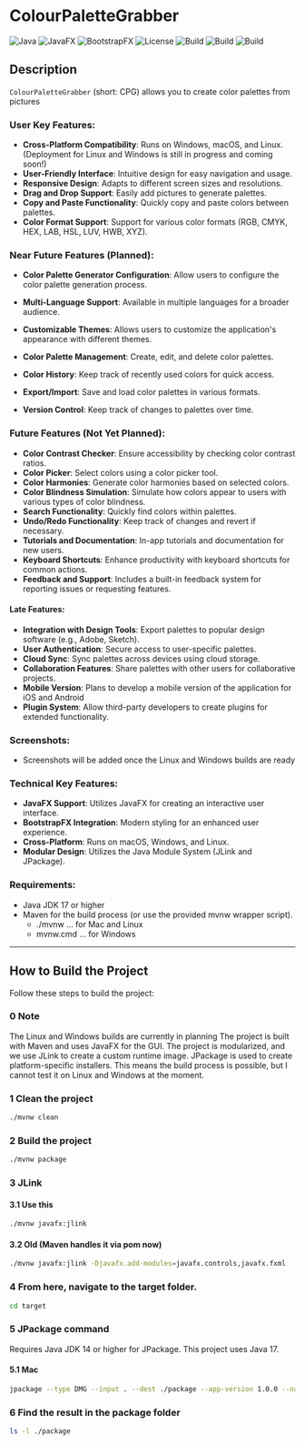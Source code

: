 
# ColourPaletteGrabber
![Java](https://img.shields.io/badge/Java-17.0.10-blue.svg)
![JavaFX](https://img.shields.io/badge/JavaFX-17.0.6-blue.svg)
![BootstrapFX](https://img.shields.io/badge/BootstrapFX-0.4.0-blue.svg)
![License](https://img.shields.io/badge/license-MIT-green.svg)
![Build](https://img.shields.io/badge/Mac_build-passing_2024/04/25-brightgreen.svg)
![Build](https://img.shields.io/badge/Linux_build_(planning_for_2024/04/27)-none-red.svg)
![Build](https://img.shields.io/badge/Windows_build_(planning_for_2024/04/27)-none-red.svg)


## Description

`ColourPaletteGrabber` (short: CPG) allows you to create color palettes from pictures

### User Key Features:

- **Cross-Platform Compatibility**: Runs on Windows, macOS, and Linux. (Deployment for Linux and Windows is still in progress and coming soon!)
- **User-Friendly Interface**: Intuitive design for easy navigation and usage.
- **Responsive Design**: Adapts to different screen sizes and resolutions.
- **Drag and Drop Support**: Easily add pictures to generate palettes.
- **Copy and Paste Functionality**: Quickly copy and paste colors between palettes.
- **Color Format Support**: Support for various color formats (RGB, CMYK, HEX, LAB, HSL, LUV, HWB, XYZ).

### Near Future Features (Planned):

- **Color Palette Generator Configuration**: Allow users to configure the color palette generation process.
- **Multi-Language Support**: Available in multiple languages for a broader audience.
- **Customizable Themes**: Allows users to customize the application's appearance with different themes.

- **Color Palette Management**: Create, edit, and delete color palettes.
- **Color History**: Keep track of recently used colors for quick access.
- **Export/Import**: Save and load color palettes in various formats.
- **Version Control**: Keep track of changes to palettes over time.

### Future Features (Not Yet Planned):

- **Color Contrast Checker**: Ensure accessibility by checking color contrast ratios.
- **Color Picker**: Select colors using a color picker tool.
- **Color Harmonies**: Generate color harmonies based on selected colors.
- **Color Blindness Simulation**: Simulate how colors appear to users with various types of color blindness.
- **Search Functionality**: Quickly find colors within palettes.
- **Undo/Redo Functionality**: Keep track of changes and revert if necessary.
- **Tutorials and Documentation**: In-app tutorials and documentation for new users.
- **Keyboard Shortcuts**: Enhance productivity with keyboard shortcuts for common actions.
- **Feedback and Support**: Includes a built-in feedback system for reporting issues or requesting features.

#### Late Features:

- **Integration with Design Tools**: Export palettes to popular design software (e.g., Adobe, Sketch).
- **User Authentication**: Secure access to user-specific palettes.
- **Cloud Sync**: Sync palettes across devices using cloud storage.
- **Collaboration Features**: Share palettes with other users for collaborative projects.
- **Mobile Version**: Plans to develop a mobile version of the application for iOS and Android
- **Plugin System**: Allow third-party developers to create plugins for extended functionality.

### Screenshots:

- Screenshots will be added once the Linux and Windows builds are ready

### Technical Key Features:

- **JavaFX Support**: Utilizes JavaFX for creating an interactive user interface.
- **BootstrapFX Integration**: Modern styling for an enhanced user experience.
- **Cross-Platform**: Runs on macOS, Windows, and Linux.
- **Modular Design**: Utilizes the Java Module System (JLink and JPackage).

### Requirements:

- Java JDK 17 or higher
- Maven for the build process (or use the provided mvnw wrapper script).
  - ./mvnw ... for Mac and Linux
  - mvnw.cmd ... for Windows

---

## How to Build the Project

Follow these steps to build the project:

### 0 Note

The Linux and Windows builds are currently in planning
The project is built with Maven and uses JavaFX for the GUI.
The project is modularized, and we use JLink to create a custom runtime image.
JPackage is used to create platform-specific installers.
This means the build process is possible, but I cannot test it on Linux and Windows at the moment.
### 1 Clean the project

```bash
./mvnw clean
```

### 2 Build the project

```bash
./mvnw package
```

### 3 JLink

#### 3.1 Use this

```bash
./mvnw javafx:jlink  
```
#### 3.2 Old (Maven handles it via pom now)

```bash
./mvnw javafx:jlink -Djavafx.add-modules=javafx.controls,javafx.fxml  
```

### 4 From here, navigate to the target folder.

```bash
cd target
```

### 5 JPackage command

Requires Java JDK 14 or higher for JPackage. This project uses Java 17.

#### 5.1 Mac

```bash
jpackage --type DMG --input . --dest ./package --app-version 1.0.0 --name CPG --main-jar ./ColourPaletteGrabber-1.0-SNAPSHOT.jar --main-class dev.goerissen.colourpalettegrabber.Launcher --runtime-image ./app
```

### 6 Find the result in the package folder

```bash
ls -l ./package
```
